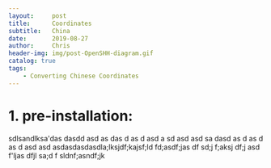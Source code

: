 ```yaml
---
layout:     post
title:      Coordinates
subtitle:   China
date:       2019-08-27
author:     Chris
header-img: img/post-OpenSHH-diagram.gif
catalog: true
tags:
    - Converting Chinese Coordinates
---
```





# 1.	pre-installation:
sdlsandlksa'das
dasdd asd as das d as d asd a
sd 
asd asd  sa dasd as d as d as d asd 
asd asdasdasdasdla;lksjdf;kajsf;ld  fd;asdf;jas df sd;j f;aksj df;j asd f'ljas dfjl sa;d f
sldnf;asndf;jk
